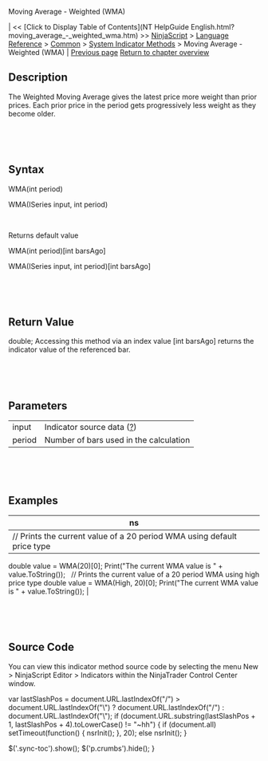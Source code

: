 ﻿










 


Moving Average - Weighted (WMA)







| &lt;&lt; [Click to Display Table of Contents](NT HelpGuide English.html?moving_average_-_weighted_wma.htm) &gt;&gt;
 [NinjaScript](ninjascript.htm) &gt; [Language Reference](language_reference_wip.htm) &gt; [Common](common.htm) &gt; [System Indicator Methods](indicators.htm) &gt;
Moving Average - Weighted (WMA) | [Previous page](moving_average_-_volume_weight.htm)
[Return to chapter overview](indicators.htm)










Description
-----------


The Weighted Moving Average gives the latest price more weight than prior prices. Each prior price in the period gets progressively less weight as they become older.


 


 


Syntax
------


WMA(int period)  

WMA(ISeries<double> input, int period)


 


Returns default value  

WMA(int period)[int barsAgo]  

WMA(ISeries<double> input, int period)[int barsAgo]


 


 


Return Value
------------


double; Accessing this method via an index value [int barsAgo] returns the indicator value of the referenced bar.


 


 


Parameters
----------




|  |  |
| --- | --- |
| input | Indicator source data ([?](valid_input_data_for_indicator.htm)) |
| period | Number of bars used in the calculation |



 


 


Examples
--------




| ns |
| --- |
| // Prints the current value of a 20 period WMA using default price type
double value = WMA(20)[0];
Print("The current WMA value is " + value.ToString());
 
// Prints the current value of a 20 period WMA using high price type
double value = WMA(High, 20)[0];
Print("The current WMA value is " + value.ToString()); |



 


 


Source Code
-----------


You can view this indicator method source code by selecting the menu New &gt; NinjaScript Editor &gt; Indicators within the NinjaTrader Control Center window.





 
 var lastSlashPos = document.URL.lastIndexOf("/") &gt; document.URL.lastIndexOf("\\") ? document.URL.lastIndexOf("/") : document.URL.lastIndexOf("\\");
 if (document.URL.substring(lastSlashPos + 1, lastSlashPos + 4).toLowerCase() != "~hh") {
 if (document.all) setTimeout(function() {
 nsrInit();
 }, 20);
 else nsrInit();
 }
 
 
 $('.sync-toc').show();
 $('p.crumbs').hide();
 }
 
 
 



</double></double>